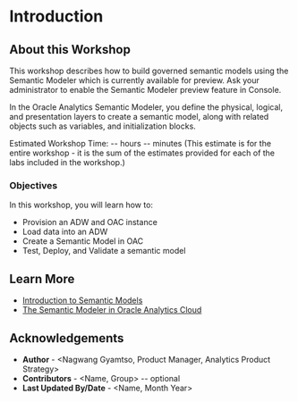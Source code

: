 # Introduction

## About this Workshop

This workshop describes how to build governed semantic models using the Semantic Modeler which is currently available for preview. Ask your administrator to enable the Semantic Modeler preview feature in Console.

In the Oracle Analytics Semantic Modeler, you define the physical, logical, and presentation layers to create a semantic model, along with related objects such as variables, and initialization blocks.

Estimated Workshop Time: -- hours -- minutes (This estimate is for the entire workshop - it is the sum of the estimates provided for each of the labs included in the workshop.)


### Objectives

In this workshop, you will learn how to:
* Provision an ADW and OAC instance
* Load data into an ADW
* Create a Semantic Model in OAC
* Test, Deploy, and Validate a semantic model


## Learn More
* [Introduction to Semantic Models](https://docs.oracle.com/en/cloud/paas/analytics-cloud/acmdg/introduction-semantic-models.html)
* [The Semantic Modeler in Oracle Analytics Cloud](https://blogs.oracle.com/analytics/post/the-semantic-modeler-in-oracle-analytics-cloud)

## Acknowledgements
* **Author** - <Nagwang Gyamtso, Product Manager, Analytics Product Strategy>
* **Contributors** -  <Name, Group> -- optional
* **Last Updated By/Date** - <Name, Month Year>
